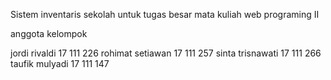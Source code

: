 Sistem inventaris sekolah
untuk tugas besar mata kuliah web programing II

anggota kelompok

jordi rivaldi 17 111 226
rohimat setiawan 17 111 257
sinta trisnawati 17 111 266
taufik mulyadi 17 111 147
